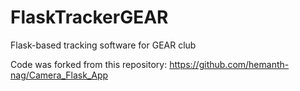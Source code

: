 # FlaskTrackerGEAR
 Flask-based tracking software for GEAR club


Code was forked from this repository:
https://github.com/hemanth-nag/Camera_Flask_App